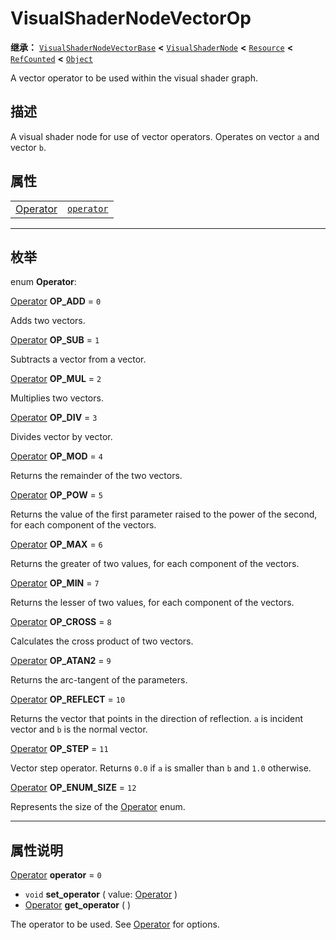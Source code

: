 <!-- ⚠ 请勿编辑本文件 ⚠ -->
<!-- 本文档使用脚本从 WeDot 引擎源码仓库生成。 -->
<!-- 生成脚本：https://github.com/WeDot-Engine/WeDot/tree/4.3/doc/tools/make_md.py； -->
<!-- 原文件：https://github.com/WeDot-Engine/WeDot/tree/4.3/doc/classes/VisualShaderNodeVectorOp.xml。 -->

<div id="_class_visualshadernodevectorop"></div>

# VisualShaderNodeVectorOp

**继承：** [`VisualShaderNodeVectorBase`](class_visualshadernodevectorbase.md) **<** [`VisualShaderNode`](class_visualshadernode.md) **<** [`Resource`](class_resource.md) **<** [`RefCounted`](class_refcounted.md) **<** [`Object`](class_object.md)

A vector operator to be used within the visual shader graph.

## 描述

A visual shader node for use of vector operators. Operates on vector `a` and vector `b`.

## 属性

|||
|:-:|:--|
| [Operator](#enum_visualshadernodevectorop_operator) | [`operator`](#class_visualshadernodevectorop_property_operator) | ``0`` |

<!-- rst-class:: classref-section-separator -->

---

## 枚举

<div id="_class_enum_visualshadernodevectorop_operator"></div>

enum **Operator**: <div id="enum_visualshadernodevectorop_operator"></div>

<div id="_class_visualshadernodevectorop_constant_op_add"></div>

[Operator](#enum_visualshadernodevectorop_operator) **OP_ADD** = ``0``

Adds two vectors.

<div id="_class_visualshadernodevectorop_constant_op_sub"></div>

[Operator](#enum_visualshadernodevectorop_operator) **OP_SUB** = ``1``

Subtracts a vector from a vector.

<div id="_class_visualshadernodevectorop_constant_op_mul"></div>

[Operator](#enum_visualshadernodevectorop_operator) **OP_MUL** = ``2``

Multiplies two vectors.

<div id="_class_visualshadernodevectorop_constant_op_div"></div>

[Operator](#enum_visualshadernodevectorop_operator) **OP_DIV** = ``3``

Divides vector by vector.

<div id="_class_visualshadernodevectorop_constant_op_mod"></div>

[Operator](#enum_visualshadernodevectorop_operator) **OP_MOD** = ``4``

Returns the remainder of the two vectors.

<div id="_class_visualshadernodevectorop_constant_op_pow"></div>

[Operator](#enum_visualshadernodevectorop_operator) **OP_POW** = ``5``

Returns the value of the first parameter raised to the power of the second, for each component of the vectors.

<div id="_class_visualshadernodevectorop_constant_op_max"></div>

[Operator](#enum_visualshadernodevectorop_operator) **OP_MAX** = ``6``

Returns the greater of two values, for each component of the vectors.

<div id="_class_visualshadernodevectorop_constant_op_min"></div>

[Operator](#enum_visualshadernodevectorop_operator) **OP_MIN** = ``7``

Returns the lesser of two values, for each component of the vectors.

<div id="_class_visualshadernodevectorop_constant_op_cross"></div>

[Operator](#enum_visualshadernodevectorop_operator) **OP_CROSS** = ``8``

Calculates the cross product of two vectors.

<div id="_class_visualshadernodevectorop_constant_op_atan2"></div>

[Operator](#enum_visualshadernodevectorop_operator) **OP_ATAN2** = ``9``

Returns the arc-tangent of the parameters.

<div id="_class_visualshadernodevectorop_constant_op_reflect"></div>

[Operator](#enum_visualshadernodevectorop_operator) **OP_REFLECT** = ``10``

Returns the vector that points in the direction of reflection. `a` is incident vector and `b` is the normal vector.

<div id="_class_visualshadernodevectorop_constant_op_step"></div>

[Operator](#enum_visualshadernodevectorop_operator) **OP_STEP** = ``11``

Vector step operator. Returns `0.0` if `a` is smaller than `b` and `1.0` otherwise.

<div id="_class_visualshadernodevectorop_constant_op_enum_size"></div>

[Operator](#enum_visualshadernodevectorop_operator) **OP_ENUM_SIZE** = ``12``

Represents the size of the [Operator](#enum_visualshadernodevectorop_operator) enum.

<!-- rst-class:: classref-section-separator -->

---

## 属性说明

<div id="_class_visualshadernodevectorop_property_operator"></div>

[Operator](#enum_visualshadernodevectorop_operator) **operator** = ``0`` <div id="class_visualshadernodevectorop_property_operator"></div>

- `void` **set_operator** ( value: [Operator](#enum_visualshadernodevectorop_operator) )
- [Operator](#enum_visualshadernodevectorop_operator) **get_operator** ( )

The operator to be used. See [Operator](#enum_visualshadernodevectorop_operator) for options.

[^virtual]: 本方法通常需要用户覆盖才能生效。
[^const]: 本方法无副作用，不会修改该实例的任何成员变量。
[^vararg]: 本方法除了能接受在此处描述的参数外，还能够继续接受任意数量的参数。
[^constructor]: 本方法用于构造某个类型。
[^static]: 调用本方法无需实例，可直接使用类名进行调用。
[^operator]: 本方法描述的是使用本类型作为左操作数的有效运算符。
[^bitfield]: 这个值是由下列位标志构成位掩码的整数。
[^void]: 无返回值。
